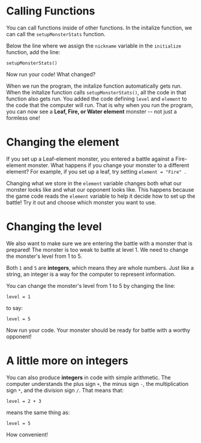 Calling Functions
=====================

You can call functions inside of other functions. In the initalize function, we can call the ```setupMonsterStats``` function. 

Below the line where we assign the ```nickname``` variable in the ```initialize``` function, add the line:

	setupMonsterStats()
	
Now run your code! What changed?
	
When we run the program, the initalize function automatically gets run. When the initalize function calls ```setupMonsterStats()```, all the code in that function also gets run. You added the code defining ```level``` and ```element``` to the code that the computer will run. That is why when you run the program, you can now see a **Leaf, Fire, or Water element** monster -- not just a formless one!


Changing the element
========================
If you set up a Leaf-element monster, you entered a battle against a Fire-element monster. What happens if you change your monster to a different element? For example, if you set up a leaf, try setting ```element = "Fire" ```.

Changing what we store in the ```element``` variable changes both what our monster looks like and what our opponent looks like. This happens because the game code reads the ```element``` variable to help it decide how to set up the battle! Try it out and choose which monster you want to use.

Changing the level
========

We also want to make sure we are entering the battle with a monster that is prepared! The monster is too weak to battle at level 1. We need to change the monster's level from 1 to 5. 

Both ```1``` and ```5``` are **integers**, which means they are whole numbers. Just like a string, an integer is a <!--special--> way for the computer to represent information. 

You can change the monster's level from 1 to 5 by changing the line:

	level = 1
to say:

	level = 5

Now run your code. Your monster should be ready for battle with a worthy opponent!

A little more on integers
========================

You can also produce **integers** in code with simple arithmetic. The computer understands the plus sign ```+```, the minus sign ```-```, the multiplication sign ```*```, and the division sign ```/```. That means that:

	level = 2 + 3
	
means the same thing as:
	
	level = 5
	
How convenient!